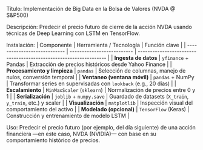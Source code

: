 Título: 
Implementación de Big Data en la Bolsa de Valores (NVDA @ S&P500)

Descripción: 
Predecir el precio futuro de cierre de la acción NVDA usando técnicas de Deep Learning con LSTM en TensorFlow.

Instalación: 
| Componente                   | Herramienta / Tecnología   | Función clave                                                     |
| ---------------------------- | -------------------------- | ----------------------------------------------------------------- |
| **Ingesta de datos**         | `yfinance` + Pandas        | Extracción de precios históricos desde Yahoo Finance              |
| **Procesamiento y limpieza** | `pandas`                   | Selección de columnas, manejo de nulos, conversión temporal       |
| **Ventaneo (ventana móvil)** | `pandas` + NumPy           | Transformar series en supervisadas con `lookback` (e.g., 20 días) |
| **Escalamiento**             | `MinMaxScaler` (`sklearn`) | Normalización de precios entre 0 y 1                              |
| **Serialización**            | `joblib` + `numpy.save`    | Guardado de datasets (`X_train`, `y_train`, etc.) y scaler        |
| **Visualización**            | `matplotlib`               | Inspección visual del comportamiento del activo                   |
| **Modelado (opcional)**      | `TensorFlow` (Keras)       | Construcción y entrenamiento de modelo LSTM                       |

Uso: 
Predecir el precio futuro (por ejemplo, del día siguiente) de una acción financiera —en este caso, NVDA (NVIDIA)— con base en su comportamiento histórico de precios.
